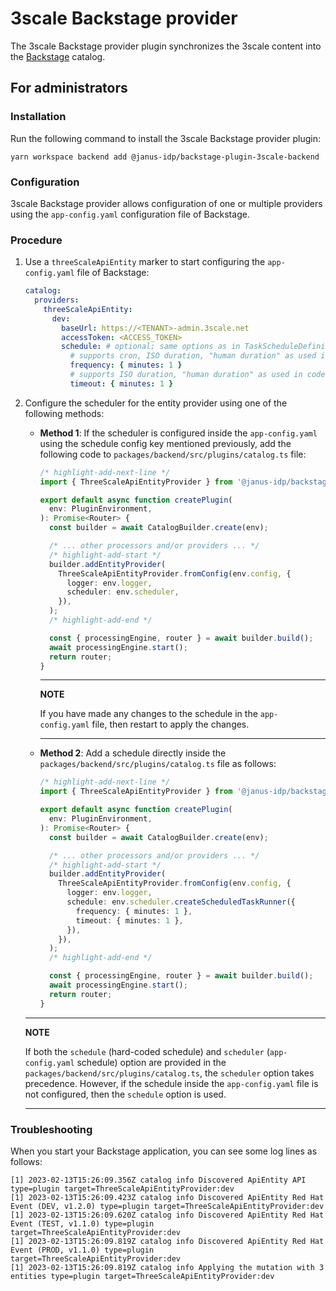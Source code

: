 # 3scale Backstage provider

The 3scale Backstage provider plugin synchronizes the 3scale content into the [Backstage](https://backstage.io/) catalog.

## For administrators

### Installation

Run the following command to install the 3scale Backstage provider plugin:

```console
yarn workspace backend add @janus-idp/backstage-plugin-3scale-backend
```

### Configuration

3scale Backstage provider allows configuration of one or multiple providers using the `app-config.yaml` configuration file of Backstage.

### Procedure

1. Use a `threeScaleApiEntity` marker to start configuring the `app-config.yaml` file of Backstage:

   ```yaml title="app-config.yaml"
   catalog:
     providers:
       threeScaleApiEntity:
         dev:
           baseUrl: https://<TENANT>-admin.3scale.net
           accessToken: <ACCESS_TOKEN>
           schedule: # optional; same options as in TaskScheduleDefinition
             # supports cron, ISO duration, "human duration" as used in code
             frequency: { minutes: 1 }
             # supports ISO duration, "human duration" as used in code
             timeout: { minutes: 1 }
   ```

2. Configure the scheduler for the entity provider using one of the following methods:

   - **Method 1**: If the scheduler is configured inside the `app-config.yaml` using the schedule config key mentioned previously, add the following code to `packages/backend/src/plugins/catalog.ts` file:

     ```ts title="packages/backend/src/plugins/catalog.ts"
     /* highlight-add-next-line */
     import { ThreeScaleApiEntityProvider } from '@janus-idp/backstage-plugin-3scale-backend';

     export default async function createPlugin(
       env: PluginEnvironment,
     ): Promise<Router> {
       const builder = await CatalogBuilder.create(env);

       /* ... other processors and/or providers ... */
       /* highlight-add-start */
       builder.addEntityProvider(
         ThreeScaleApiEntityProvider.fromConfig(env.config, {
           logger: env.logger,
           scheduler: env.scheduler,
         }),
       );
       /* highlight-add-end */

       const { processingEngine, router } = await builder.build();
       await processingEngine.start();
       return router;
     }
     ```

     ***

     **NOTE**

     If you have made any changes to the schedule in the `app-config.yaml` file, then restart to apply the changes.

     ***

   - **Method 2**: Add a schedule directly inside the `packages/backend/src/plugins/catalog.ts` file as follows:

     ```ts title="packages/backend/src/plugins/catalog.ts"
     /* highlight-add-next-line */
     import { ThreeScaleApiEntityProvider } from '@janus-idp/backstage-plugin-3scale-backend';

     export default async function createPlugin(
       env: PluginEnvironment,
     ): Promise<Router> {
       const builder = await CatalogBuilder.create(env);

       /* ... other processors and/or providers ... */
       /* highlight-add-start */
       builder.addEntityProvider(
         ThreeScaleApiEntityProvider.fromConfig(env.config, {
           logger: env.logger,
           schedule: env.scheduler.createScheduledTaskRunner({
             frequency: { minutes: 1 },
             timeout: { minutes: 1 },
           }),
         }),
       );
       /* highlight-add-end */

       const { processingEngine, router } = await builder.build();
       await processingEngine.start();
       return router;
     }
     ```

   ***

   **NOTE**

   If both the `schedule` (hard-coded schedule) and `scheduler` (`app-config.yaml` schedule) option are provided in the `packages/backend/src/plugins/catalog.ts`, the `scheduler` option takes precedence. However, if the schedule inside the `app-config.yaml` file is not configured, then the `schedule` option is used.

   ***

### Troubleshooting

When you start your Backstage application, you can see some log lines as follows:

```log
[1] 2023-02-13T15:26:09.356Z catalog info Discovered ApiEntity API type=plugin target=ThreeScaleApiEntityProvider:dev
[1] 2023-02-13T15:26:09.423Z catalog info Discovered ApiEntity Red Hat Event (DEV, v1.2.0) type=plugin target=ThreeScaleApiEntityProvider:dev
[1] 2023-02-13T15:26:09.620Z catalog info Discovered ApiEntity Red Hat Event (TEST, v1.1.0) type=plugin target=ThreeScaleApiEntityProvider:dev
[1] 2023-02-13T15:26:09.819Z catalog info Discovered ApiEntity Red Hat Event (PROD, v1.1.0) type=plugin target=ThreeScaleApiEntityProvider:dev
[1] 2023-02-13T15:26:09.819Z catalog info Applying the mutation with 3 entities type=plugin target=ThreeScaleApiEntityProvider:dev
```
